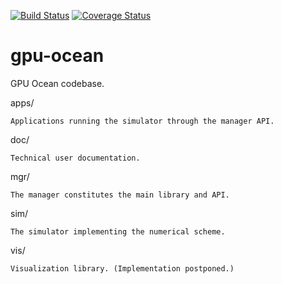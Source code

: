 [![Build Status](https://travis-ci.org/metno/gpu-ocean.svg?branch=master)](https://travis-ci.org/metno/gpu-ocean)
[![Coverage Status](https://coveralls.io/repos/github/metno/gpu-ocean/badge.svg?branch=master)](https://coveralls.io/github/metno/gpu-ocean?branch=master)

# gpu-ocean
GPU Ocean codebase.

apps/

	Applications running the simulator through the manager API.

doc/

	Technical user documentation.

mgr/

	The manager constitutes the main library and API.

sim/

	The simulator implementing the numerical scheme.

vis/

	Visualization library. (Implementation postponed.)
